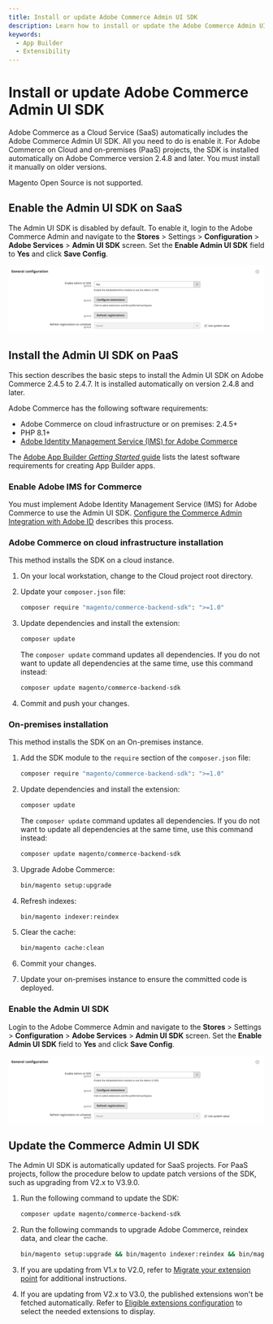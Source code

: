 ```yaml
---
title: Install or update Adobe Commerce Admin UI SDK
description: Learn how to install or update the Adobe Commerce Admin UI SDK.
keywords:
  - App Builder
  - Extensibility
---
```


# Install or update Adobe Commerce Admin UI SDK

Adobe Commerce as a Cloud Service (SaaS) automatically includes the Adobe Commerce Admin UI SDK. All you need to do is enable it. For Adobe Commerce on Cloud and on-premises (PaaS) projects, the SDK is installed automatically on Adobe Commerce version 2.4.8 and later. You must install it manually on older versions.

<InlineAlert variant="info" slots="text1" />

Magento Open Source is not supported.

## Enable the Admin UI SDK on SaaS

<Edition name="saas" />

The Admin UI SDK is disabled by default. To enable it, login to the Adobe Commerce Admin and navigate to the  **Stores** > Settings > **Configuration** > **Adobe Services** > **Admin UI SDK** screen. Set the **Enable Admin UI SDK** field to **Yes** and click **Save Config**.

![Admin UI SDK general configuration](../_images/admin-ui-sdk/configuration/general.png)

## Install the Admin UI SDK on PaaS

<Edition name="paas" />

This section describes the basic steps to install the Admin UI SDK on Adobe Commerce 2.4.5 to 2.4.7. It is installed automatically on version 2.4.8 and later.

Adobe Commerce has the following software requirements:

* Adobe Commerce on cloud infrastructure or on premises: 2.4.5+
* PHP 8.1+
* [Adobe Identity Management Service (IMS) for Adobe Commerce](https://experienceleague.adobe.com/docs/commerce-admin/start/admin/ims/adobe-ims-integration-overview.html)

The [Adobe App Builder _Getting Started_ guide](https://developer.adobe.com/app-builder/docs/getting_started/) lists the latest software requirements for creating App Builder apps.

### Enable Adobe IMS for Commerce

You must implement Adobe Identity Management Service (IMS) for Adobe Commerce to use the Admin UI SDK. [Configure the Commerce Admin Integration with Adobe ID](https://experienceleague.adobe.com/docs/commerce-admin/start/admin/ims/adobe-ims-config.html?lang=en) describes this process.

### Adobe Commerce on cloud infrastructure installation

This method installs the SDK on a cloud instance.

1. On your local workstation, change to the Cloud project root directory.

1. Update your `composer.json` file:

   ```bash
   composer require "magento/commerce-backend-sdk": ">=1.0"
   ```

1. Update dependencies and install the extension:

   ```bash
   composer update
   ```

   The `composer update` command updates all dependencies. If you do not want to update all dependencies at the same time, use this command instead:

   ```bash
   composer update magento/commerce-backend-sdk
   ```

1. Commit and push your changes.

### On-premises installation

This method installs the SDK on an On-premises instance.

1. Add the SDK module to the `require` section of the `composer.json` file:

   ```bash
   composer require "magento/commerce-backend-sdk": ">=1.0"
   ```

1. Update dependencies and install the extension:

   ```bash
   composer update
   ```

   The `composer update` command updates all dependencies. If you do not want to update all dependencies at the same time, use this command instead:

   ```bash
   composer update magento/commerce-backend-sdk
   ```

1. Upgrade Adobe Commerce:

   ```bash
   bin/magento setup:upgrade
   ```

1. Refresh indexes:

   ```bash
   bin/magento indexer:reindex
   ```

1. Clear the cache:

   ```bash
   bin/magento cache:clean
   ```

1. Commit your changes.

1. Update your on-premises instance to ensure the committed code is deployed.

### Enable the Admin UI SDK

Login to the Adobe Commerce Admin and navigate to the  **Stores** > Settings > **Configuration** > **Adobe Services** > **Admin UI SDK** screen. Set the **Enable Admin UI SDK** field to **Yes** and click **Save Config**.

![Admin UI SDK general configuration](../_images/admin-ui-sdk/configuration/general.png)

## Update the Commerce Admin UI SDK

<Edition name="paas" />

The Admin UI SDK is automatically updated for SaaS projects. For PaaS projects, follow the procedure below to update patch versions of the SDK, such as upgrading from V2.x to V3.9.0.

1. Run the following command to update the SDK:

   ```bash
   composer update magento/commerce-backend-sdk
   ```

1. Run the following commands to upgrade Adobe Commerce, reindex data, and clear the cache.

   ```bash
   bin/magento setup:upgrade && bin/magento indexer:reindex && bin/magento cache:clean
   ```

1. If you are updating from V1.x to V2.0, refer to [Migrate your extension point](./extension-points/index.md#migrate-your-extension-point-from-version-1x-to-20) for additional instructions.

1. If you are updating from V2.x to V3.0, the published extensions won't be fetched automatically. Refer to [Eligible extensions configuration](./eligible-extensions-config.md) to select the needed extensions to display.
